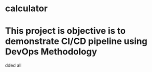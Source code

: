 # calculator
# This project is objective is to demonstrate CI/CD pipeline using DevOps Methodology
dded all
